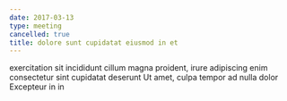 ```yaml
---
date: 2017-03-13
type: meeting
cancelled: true
title: dolore sunt cupidatat eiusmod in et
---
```

exercitation sit incididunt cillum magna proident, irure adipiscing enim consectetur sint cupidatat deserunt Ut amet, culpa tempor ad nulla dolor Excepteur in in